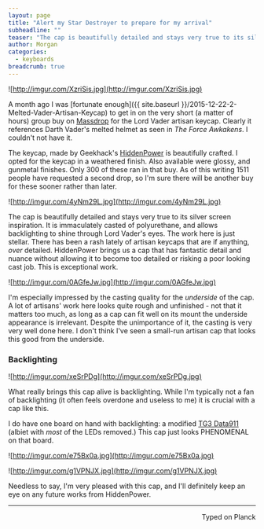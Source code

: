 ```yaml
---
layout: page
title: "Alert my Star Destroyer to prepare for my arrival"
subheadline: ""
teaser: "The cap is beautifully detailed and stays very true to its silver screen inspiration. It is immaculately casted of polyurethane, and allows backlighting to shine through Lord Vader's eyes. The work here is just stellar. There has been a rash lately of artisan keycaps that are if anything, over detailed. HiddenPower brings us a cap that has fantastic detail and nuance without allowing it to become too detailed or risking a poor looking cast job. This is exceptional work."
author: Morgan
categories:
  - keyboards
breadcrumb: true
---
```


![http://imgur.com/XzriSis.jpg](http://imgur.com/XzriSis.jpg)  

A month ago I was [fortunate enough]({{ site.baseurl }}/2015-12-22-2-Melted-Vader-Artisan-Keycap) to get in on the very short (a matter of hours) group buy on [Massdrop](https://www.massdrop.com/buy/darth-vader-artisan-keycap/?mode=guest_open) for the Lord Vader artisan keycap. Clearly it references Darth Vader's melted helmet as seen in _The Force Awkakens_. I couldn't not have it.

The keycap, made by Geekhack's [HiddenPower](https://geekhack.org/index.php?topic=70558.0) is beautifully crafted. I opted for the keycap in a weathered finish. Also available were glossy, and gunmetal finishes. Only 300 of these ran in that buy. As of this writing 1511 people have requested a second drop, so I'm sure there will be another buy for these sooner rather than later.

![http://imgur.com/4yNm29L.jpg](http://imgur.com/4yNm29L.jpg)

The cap is beautifully detailed and stays very true to its silver screen inspiration. It is immaculately casted of polyurethane, and allows backlighting to shine through Lord Vader's eyes. The work here is just stellar. There has been a rash lately of artisan keycaps that are if anything, _over_ detailed. HiddenPower brings us a cap that has fantastic detail and nuance without allowing it to become too detailed or risking a poor looking cast job. This is exceptional work.

![http://imgur.com/0AGfeJw.jpg](http://imgur.com/0AGfeJw.jpg)

I'm especially impressed by the casting quality for the _underside_ of the cap. A lot of artisans' work here looks quite rough and unfinished - not that it matters too much, as long as a cap can fit well on its mount the underside appearance is irrelevant. Despite the unimportance of it, the casting is very very well done here. I don't think I've seen a small-run artisan cap that looks this good from the underside.

### Backlighting

![http://imgur.com/xeSrPDg](http://imgur.com/xeSrPDg.jpg)

What really brings this cap alive is backlighting. While I'm typically not a fan of backlighting (it often feels overdone and useless to me) it is crucial with a cap like this.

I do have one board on hand with backlighting: a modified [TG3 Data911](https://geekhack.org/index.php?topic=20454.0) (albiet with _most_ of the LEDs removed.) This cap just looks PHENOMENAL on that board.

![http://imgur.com/e75Bx0a.jpg](http://imgur.com/e75Bx0a.jpg)

![http://imgur.com/g1VPNJX.jpg](http://imgur.com/g1VPNJX.jpg)

Needless to say, I'm very pleased with this cap, and I'll definitely keep an eye on any future works from HiddenPower.

 ---
<p align="right">Typed on Planck</p>
